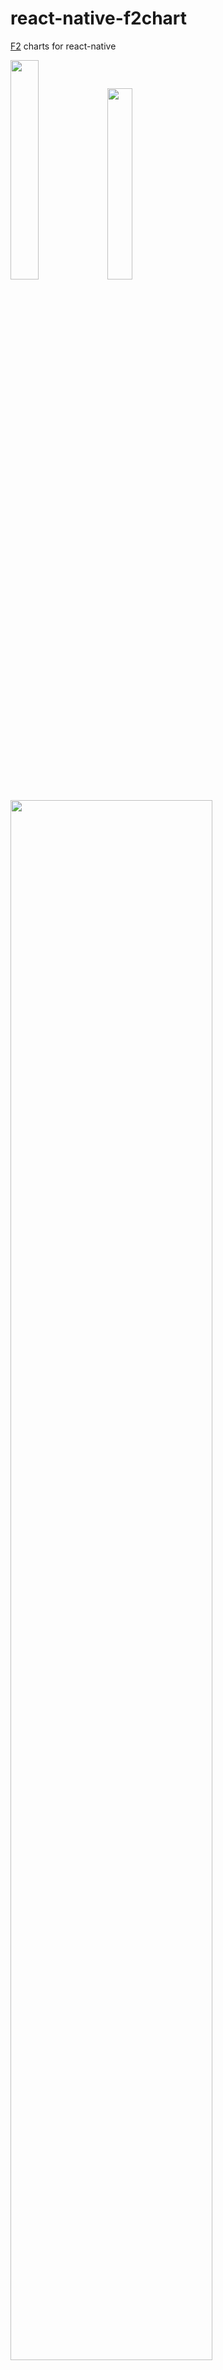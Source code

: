 # react-native-f2chart

[F2](https://antv.alipay.com/zh-cn/f2/3.x/index.html) charts for react-native

<img src="example/image/ios.jpg" width="30%" height="30%"> <img src="example/image/android.jpg" width="28%" height="28%">


<img src="example/image/pie-chart.jpg" width="80%" height="80%">

## install

1、

```
yarn add react-native-f2chart or npm i react-native-f2chart
```

2、 copy `node_moules/react-native-f2chart/src/f2chart.html` to `android/app/src/main/assets/f2chart.html`

simple demo [example](example)

## usage

```js
import Chart from "react-native-f2chart";

// 参考 https://antv.alipay.com/zh-cn/f2/3.x/demo/line/basic.html
const initScript = data =>`
(function(){
    chart =  new F2.Chart({
        id: 'chart',
        pixelRatio: window.devicePixelRatio,
    });
    chart.source(${JSON.stringify(data)}, {
    value: {
    tickCount: 5,
    min: 0
    },
    date: {
    type: 'timeCat',
    range: [0, 1],
    tickCount: 3
    }
    });
    chart.tooltip({
    custom: true,
    showXTip: true,
    showYTip: true,
    snap: true,
    onChange: function(obj) {
        window.postMessage(stringify(obj))
    },
    crosshairsType: 'xy',
    crosshairsStyle: {
    lineDash: [2]
    }
    });
    chart.axis('date', {
    label: function label(text, index, total) {
    var textCfg = {};
    if (index === 0) {
        textCfg.textAlign = 'left';
    } else if (index === total - 1) {
        textCfg.textAlign = 'right';
    }
    return textCfg;
    }
    });
    chart.line().position('date*value');
    chart.render();
})();
`;

    ...
    render() {
        return (
            <View style={{ height: 350 }}>
              <Chart initScript={initScript(data)} />
            </View>
        )
    }
    ...
`
```

## Props

| Prop         | type          | Description                                                                                 | Required |
| ------------ | ------------- | ------------------------------------------------------------------------------------------- | -------- |
| `initScript` | string        | 初始化图表的 js 代码，参考 f2 的文档                                                        | `yes`    |
| `data`       | Array<Object> | f2 chart source                                                                             | `no`     |
| `onChange`   | Function      | tooltip onchange                                                                            | `no`     |
| `webView`    | ReactElement  | 渲染图表的 webview，可以使用 react-native-webview 代替，默认使用 react-natve 里面的 webview | `no`     |

## Important
- Before using make sure to install [react-native-webview](https://www.npmjs.com/package/react-native-webview)

## Notice

- canvas的id 是 'chart'，不是文档中的 'mountNode'
- chart 已经在源码的 html 定义过了，在 `initScript` 中，并不需要定义 chart，直接给 chart 赋值即可
- tooltip onchange 中 传输数据时用到的 `stringify` 也是在 html 定义好的，可以直接使用，用 `JSON.stringify` 会报错, [原因](https://developer.mozilla.org/en-US/docs/Web/JavaScript/Reference/Errors/Cyclic_object_value)
- 如果使用的是 `react-native-webview`，在 tooltip 中的 `postMessage` 应该为 `window.ReactNativeWebView.postMessage`

